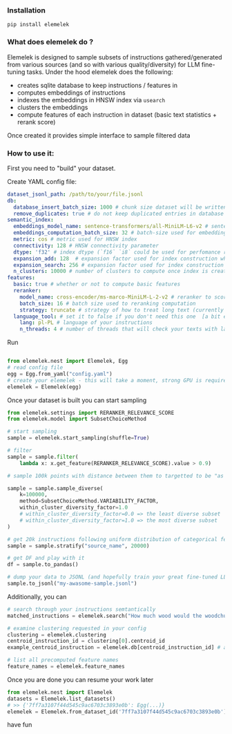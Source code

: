 ### Installation

```shell
pip install elemelek 
```


### What does elemelek do ? 

Elemelek is designed to sample subsets of instructions gathered/generated from various sources (and so with various quality/diversity) 
for LLM fine-tuning tasks. Under the hood elemelek does the following: 

- creates sqlite database to keep instructions / features in
- computes embeddings of instructions 
- indexes the embeddings in HNSW index via `usearch`
- clusters the embeddings 
- compute features of each instruction in dataset (basic text statistics + rerank score)

Once created it provides simple interface to sample filtered data 

### How to use it:

First you need to "build" your dataset. 

Create YAML config file:

```yaml
dataset_jsonl_path: /path/to/your/file.jsonl
db:
  database_insert_batch_size: 1000 # chunk size dataset will be written to db with 
  remove_duplicates: true # do not keep duplicated entries in database 
semantic_index:
  embeddings_model_name: sentence-transformers/all-MiniLM-L6-v2 # sentence-transformer model used to compute embeddings of instructions 
  embeddings_computation_batch_size: 32 # batch-size used for embeddings computation 
  metric: cos # metric used for HNSW index 
  connectivity: 128 # HNSW connectivity parameter  
  dtype: 'f32' # index dtype (`f16` `i8` could be used for perfomance reasons)  
  expansion_add: 128  # expansion factor used for index construction when adding vectors
  expansion_search: 256 # expansion factor used for index construction during search operations.
  n_clusters: 10000 # number of clusters to compute once index is created 
features:
  basic: true # whether or not to compute basic features 
  reranker:
    model_name: cross-encoder/ms-marco-MiniLM-L-2-v2 # reranker to score relevance of (instruction, input) => output pairs 
    batch_size: 16 # batch size used to reranking computation 
    strategy: truncate # strategy of how to treat long text (currently truncate only) 
  language_tool: # set it to false if you don't need this one  [a bit experimental + it takes a while] 
    lang: pl-PL # language of your instructions
    n_threads: 4 # number of threads that will check your texts with language_tool 
```

Run 

```python

from elemelek.nest import Elemelek, Egg
# read config file  
egg = Egg.from_yaml("config.yaml")
# create your elemelek - this will take a moment, strong GPU is required for embeddings and rerank relevance scores computation 
elemelek = Elemelek(egg)
```

Once your dataset is built you can start sampling

```python
from elemelek.settings import RERANKER_RELEVANCE_SCORE
from elemelek.model import SubsetChoiceMethod

# start sampling 
sample = elemelek.start_sampling(shuffle=True)

# filter 
sample = sample.filter(
    lambda x: x.get_feature(RERANKER_RELEVANCE_SCORE).value > 0.9)

# sample 100k points with distance between them to targetted to be "as diverse as possible" 

sample = sample.sample_diverse(
    k=100000,
    method=SubsetChoiceMethod.VARIABILITY_FACTOR,  
    within_cluster_diversity_factor=1.0
    # within_cluster_diversity_factor=0.0 => the least diverse subset
    # within_cluster_diversity_factor=1.0 => the most diverse subset 
)

# get 20k instructions following uniform distribution of categorical feature "source_name"  
sample = sample.stratify("source_name", 20000)

# get DF and play with it 
df = sample.to_pandas()

# dump your data to JSONL (and hopefully train your great fine-tuned LLM)
sample.to_jsonl("my-awasome-sample.jsonl")
```

Additionally, you can 
```python
# search through your instructions semtantically  
matched_instructions = elemelek.search("How much wood would the woodchuck chuck?",  k = 10)

# examine clustering requested in your config 
clustering = elemelek.clustering
centroid_instruction_id = clustering[0].centroid_id
example_centroid_instruction = elemelek.db[centroid_instruction_id] # access your instruction like this 

# list all precomputed feature names  
feature_names = elemelek.feature_names


```

Once you are done you can resume your work later 

```python
from elemelek.nest import Elemelek
datasets = Elemelek.list_datasets()
# >> {'7ff7a3107f44d545c9ac6703c3893e0b': Egg(...)}
elemelek = Elemelek.from_dataset_id('7ff7a3107f44d545c9ac6703c3893e0b')
```

have fun